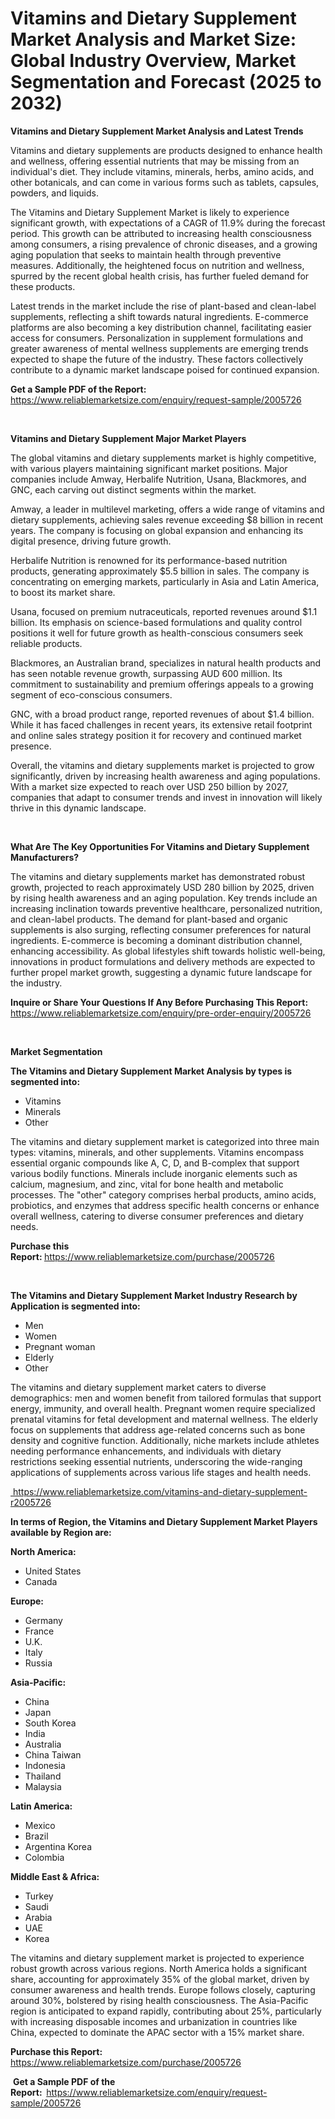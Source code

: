 <p><h1>Vitamins and Dietary Supplement Market Analysis and Market Size: Global Industry Overview, Market Segmentation and Forecast (2025 to 2032)</h1></p><p><strong>Vitamins and Dietary Supplement Market Analysis and Latest Trends</strong></p>
<p><p>Vitamins and dietary supplements are products designed to enhance health and wellness, offering essential nutrients that may be missing from an individual's diet. They include vitamins, minerals, herbs, amino acids, and other botanicals, and can come in various forms such as tablets, capsules, powders, and liquids.</p><p>The Vitamins and Dietary Supplement Market is likely to experience significant growth, with expectations of a CAGR of 11.9% during the forecast period. This growth can be attributed to increasing health consciousness among consumers, a rising prevalence of chronic diseases, and a growing aging population that seeks to maintain health through preventive measures. Additionally, the heightened focus on nutrition and wellness, spurred by the recent global health crisis, has further fueled demand for these products.</p><p>Latest trends in the market include the rise of plant-based and clean-label supplements, reflecting a shift towards natural ingredients. E-commerce platforms are also becoming a key distribution channel, facilitating easier access for consumers. Personalization in supplement formulations and greater awareness of mental wellness supplements are emerging trends expected to shape the future of the industry. These factors collectively contribute to a dynamic market landscape poised for continued expansion.</p></p>
<p><strong>Get a Sample PDF of the Report:&nbsp;</strong> <a href="https://www.reliablemarketsize.com/enquiry/request-sample/2005726?utm_campaign=3010&utm_medium=2&utm_source=Github&utm_content=ia&utm_term=19042025&utm_id=vitamins-and-dietary-supplement">https://www.reliablemarketsize.com/enquiry/request-sample/2005726</a></p>
<p>&nbsp;</p>
<p><strong>Vitamins and Dietary Supplement Major Market Players</strong></p>
<p><p>The global vitamins and dietary supplements market is highly competitive, with various players maintaining significant market positions. Major companies include Amway, Herbalife Nutrition, Usana, Blackmores, and GNC, each carving out distinct segments within the market.</p><p>Amway, a leader in multilevel marketing, offers a wide range of vitamins and dietary supplements, achieving sales revenue exceeding $8 billion in recent years. The company is focusing on global expansion and enhancing its digital presence, driving future growth.</p><p>Herbalife Nutrition is renowned for its performance-based nutrition products, generating approximately $5.5 billion in sales. The company is concentrating on emerging markets, particularly in Asia and Latin America, to boost its market share.</p><p>Usana, focused on premium nutraceuticals, reported revenues around $1.1 billion. Its emphasis on science-based formulations and quality control positions it well for future growth as health-conscious consumers seek reliable products.</p><p>Blackmores, an Australian brand, specializes in natural health products and has seen notable revenue growth, surpassing AUD 600 million. Its commitment to sustainability and premium offerings appeals to a growing segment of eco-conscious consumers.</p><p>GNC, with a broad product range, reported revenues of about $1.4 billion. While it has faced challenges in recent years, its extensive retail footprint and online sales strategy position it for recovery and continued market presence.</p><p>Overall, the vitamins and dietary supplements market is projected to grow significantly, driven by increasing health awareness and aging populations. With a market size expected to reach over USD 250 billion by 2027, companies that adapt to consumer trends and invest in innovation will likely thrive in this dynamic landscape.</p></p>
<p>&nbsp;</p>
<p><strong>What Are The Key Opportunities For Vitamins and Dietary Supplement Manufacturers?</strong></p>
<p><p>The vitamins and dietary supplements market has demonstrated robust growth, projected to reach approximately USD 280 billion by 2025, driven by rising health awareness and an aging population. Key trends include an increasing inclination towards preventive healthcare, personalized nutrition, and clean-label products. The demand for plant-based and organic supplements is also surging, reflecting consumer preferences for natural ingredients. E-commerce is becoming a dominant distribution channel, enhancing accessibility. As global lifestyles shift towards holistic well-being, innovations in product formulations and delivery methods are expected to further propel market growth, suggesting a dynamic future landscape for the industry.</p></p>
<p><strong>Inquire or Share Your Questions If Any Before Purchasing This Report:</strong> <a href="https://www.reliablemarketsize.com/enquiry/pre-order-enquiry/2005726?utm_campaign=3010&utm_medium=2&utm_source=Github&utm_content=ia&utm_term=19042025&utm_id=vitamins-and-dietary-supplement">https://www.reliablemarketsize.com/enquiry/pre-order-enquiry/2005726</a></p>
<p>&nbsp;</p>
<p><strong>Market Segmentation</strong></p>
<p><strong>The Vitamins and Dietary Supplement Market Analysis by types is segmented into:</strong></p>
<p><ul><li>Vitamins</li><li>Minerals</li><li>Other</li></ul></p>
<p><p>The vitamins and dietary supplement market is categorized into three main types: vitamins, minerals, and other supplements. Vitamins encompass essential organic compounds like A, C, D, and B-complex that support various bodily functions. Minerals include inorganic elements such as calcium, magnesium, and zinc, vital for bone health and metabolic processes. The "other" category comprises herbal products, amino acids, probiotics, and enzymes that address specific health concerns or enhance overall wellness, catering to diverse consumer preferences and dietary needs.</p></p>
<p><strong>Purchase this Report:&nbsp;</strong><a href="https://www.reliablemarketsize.com/purchase/2005726?utm_campaign=3010&utm_medium=2&utm_source=Github&utm_content=ia&utm_term=19042025&utm_id=vitamins-and-dietary-supplement">https://www.reliablemarketsize.com/purchase/2005726</a></p>
<p>&nbsp;</p>
<p><strong>The Vitamins and Dietary Supplement Market Industry Research by Application is segmented into:</strong></p>
<p><ul><li>Men</li><li>Women</li><li>Pregnant woman</li><li>Elderly</li><li>Other</li></ul></p>
<p><p>The vitamins and dietary supplement market caters to diverse demographics: men and women benefit from tailored formulas that support energy, immunity, and overall health. Pregnant women require specialized prenatal vitamins for fetal development and maternal wellness. The elderly focus on supplements that address age-related concerns such as bone density and cognitive function. Additionally, niche markets include athletes needing performance enhancements, and individuals with dietary restrictions seeking essential nutrients, underscoring the wide-ranging applications of supplements across various life stages and health needs.</p></p>
<p><a href="https://www.reliablemarketsize.com/vitamins-and-dietary-supplement-r2005726?utm_campaign=3010&utm_medium=2&utm_source=Github&utm_content=ia&utm_term=19042025&utm_id=vitamins-and-dietary-supplement">&nbsp;https://www.reliablemarketsize.com/vitamins-and-dietary-supplement-r2005726</a></p>
<p><strong>In terms of Region, the Vitamins and Dietary Supplement Market Players available by Region are:</strong></p>
<p>
    <p> <strong> North America: </strong>
        <ul>
            <li>United States</li>
            <li>Canada</li>
        </ul>
        </p> 
    <p> <strong> Europe: </strong>
        <ul>
            <li>Germany</li>
            <li>France</li>
            <li>U.K.</li>
            <li>Italy</li>
            <li>Russia</li>
        </ul>
        </p> 
    <p> <strong> Asia-Pacific: </strong>
        <ul>
            <li>China</li>
            <li>Japan</li>
            <li>South Korea</li>
            <li>India</li>
            <li>Australia</li>
            <li>China Taiwan</li>
            <li>Indonesia</li>
            <li>Thailand</li>
            <li>Malaysia</li>
        </ul>
        </p> 
    <p> <strong> Latin America: </strong>
        <ul>
            <li>Mexico</li>
            <li>Brazil</li>
            <li>Argentina Korea</li>
            <li>Colombia</li>
        </ul>
        </p> 
    <p> <strong> Middle East & Africa: </strong>
        <ul>
            <li>Turkey</li>
            <li>Saudi</li>
            <li>Arabia</li>
            <li>UAE</li>
            <li>Korea</li>
        </ul>
    </p>
    </p>
<p><p>The vitamins and dietary supplement market is projected to experience robust growth across various regions. North America holds a significant share, accounting for approximately 35% of the global market, driven by consumer awareness and health trends. Europe follows closely, capturing around 30%, bolstered by rising health consciousness. The Asia-Pacific region is anticipated to expand rapidly, contributing about 25%, particularly with increasing disposable incomes and urbanization in countries like China, expected to dominate the APAC sector with a 15% market share.</p></p>
<p><strong>Purchase this Report: </strong><a href="https://www.reliablemarketsize.com/purchase/2005726?utm_campaign=3010&utm_medium=2&utm_source=Github&utm_content=ia&utm_term=19042025&utm_id=vitamins-and-dietary-supplement">https://www.reliablemarketsize.com/purchase/2005726</a></p>
<p>&nbsp;<strong>Get a Sample PDF of the Report:&nbsp;&nbsp;</strong><a href="https://www.reliablemarketsize.com/enquiry/request-sample/2005726?utm_campaign=3010&utm_medium=2&utm_source=Github&utm_content=ia&utm_term=19042025&utm_id=vitamins-and-dietary-supplement">https://www.reliablemarketsize.com/enquiry/request-sample/2005726</a></p>
<p><strong></strong></p>
<p><p></p><p></p><p></p></p>